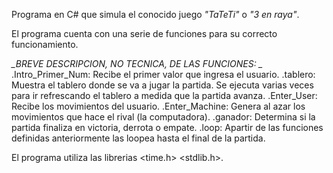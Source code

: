 Programa en C# que simula el conocido juego *"TaTeTi"* o *"3 en raya"*.

El programa cuenta con una serie de funciones para su correcto funcionamiento.

*_BREVE DESCRIPCION, NO TECNICA,  DE LAS FUNCIONES: _*
.Intro_Primer_Num: Recibe el primer valor que ingresa el usuario. 
.tablero: Muestra el tablero donde se va a jugar la partida. Se ejecuta varias veces para ir refrescando el tablero a medida que la partida avanza. 
.Enter_User: Recibe los movimientos del usuario. 
.Enter_Machine: Genera al azar los movimientos que hace el rival (la computadora).
.ganador: Determina si la partida finaliza en victoria, derrota o empate.
.loop: Apartir de las funciones definidas anteriormente las loopea hasta el final de la partida.

El programa utiliza las librerias <time.h> <stdlib.h>.
